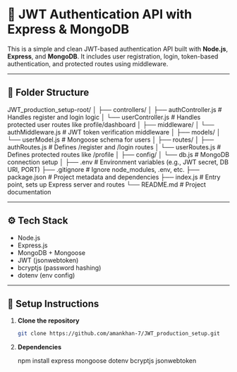 # 🔐 JWT Authentication API with Express & MongoDB

This is a simple and clean JWT-based authentication API built with **Node.js**, **Express**, and **MongoDB**. It includes user registration, login, token-based authentication, and protected routes using middleware.

---

## 📁 Folder Structure

JWT_production_setup-root/
│
├── controllers/
│   ├── authController.js       # Handles register and login logic
│   └── userController.js       # Handles protected user routes like profile/dashboard
│
├── middleware/
│   └── authMiddleware.js       # JWT token verification middleware
│
├── models/
│   └── userModel.js            # Mongoose schema for users
│
├── routes/
│   ├── authRoutes.js           # Defines /register and /login routes
│   └── userRoutes.js           # Defines protected routes like /profile
│
├── config/
│   └── db.js                   # MongoDB connection setup
│
├── .env                        # Environment variables (e.g., JWT secret, DB URI, PORT)
├── .gitignore                  # Ignore node_modules, .env, etc.
├── package.json                # Project metadata and dependencies
├── index.js                    # Entry point, sets up Express server and routes
└── README.md                   # Project documentation

---

## ⚙️ Tech Stack

- Node.js
- Express.js
- MongoDB + Mongoose
- JWT (jsonwebtoken)
- bcryptjs (password hashing)
- dotenv (env config)

---

## 🚀 Setup Instructions

1. **Clone the repository**
   ```bash
   git clone https://github.com/amankhan-7/JWT_production_setup.git
   
2. **Dependencies**
 
   npm install express mongoose dotenv bcryptjs jsonwebtoken
